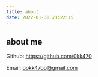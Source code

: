 ```yaml
---
title: about
date: 2022-01-30 21:22:15
---
```


## about me

Github: https://github.com/0kk470

Email: ookk47oo@gmail.com
